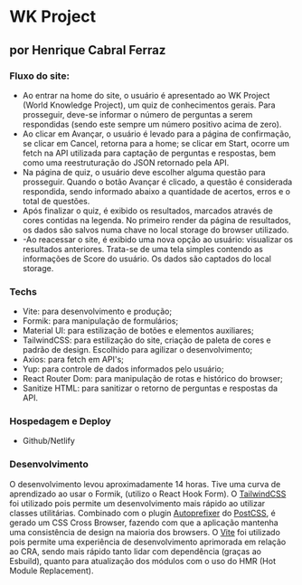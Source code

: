 # WK Project
## por Henrique Cabral Ferraz 

### Fluxo do site:
- Ao entrar na home do site, o usuário é apresentado ao WK Project (World Knowledge Project), um quiz de conhecimentos gerais. Para prosseguir, deve-se informar o número de perguntas a serem respondidas (sendo este sempre um número positivo acima de zero). 
- Ao clicar em Avançar, o usuário é levado para a página de confirmação, se clicar em Cancel, retorna para a home; se clicar em Start, ocorre um fetch na API utilizada para captação de perguntas e respostas, bem como uma reestruturação do JSON retornado pela API.
- Na página de quiz, o usuário deve escolher alguma questão para prosseguir. Quando o botão Avançar é clicado, a questão é considerada respondida, sendo informado abaixo a quantidade de acertos, erros e o total de questões.
- Após finalizar o quiz, é exibido os resultados, marcados através de cores contidas na legenda. No primeiro render da página de resultados, os dados são salvos numa chave no local storage do browser utilizado.
- -Ao reacessar o site, é exibido uma nova opção ao usuário: visualizar os resultados anteriores. Trata-se de uma tela simples contendo as informações de Score do usuário. Os dados são captados do local storage.

### Techs

- Vite: para desenvolvimento e produção; 
- Formik: para manipulação de formulários;
- Material UI: para estilização de botões e elementos auxiliares;
- TailwindCSS: para estilização do site, criação de paleta de cores e padrão de design. Escolhido para agilizar o desenvolvimento;
- Axios: para fetch em API's;
- Yup: para controle de dados informados pelo usuário;
- React Router Dom: para manipulação de rotas e histórico do browser;
- Sanitize HTML: para sanitizar o retorno de perguntas e respostas da API.

### Hospedagem e Deploy

- Github/Netlify

### Desenvolvimento

O desenvolvimento levou aproximadamente 14 horas. Tive uma curva de aprendizado ao usar o Formik, (utilizo o React Hook Form). O [TailwindCSS](https://tailwindcss.com/) foi utilizado pois permite um desenvolvimento mais rápido ao utilizar classes utilitárias. Combinado com o plugin [Autoprefixer](https://autoprefixer.github.io/) do [PostCSS](https://postcss.org/), é gerado um CSS Cross Browser, fazendo com que a aplicação mantenha uma consistência de design na maioria dos browsers. O [Vite](https://vitejs.dev/guide/why.html#the-problems) foi utilizado pois permite uma experiência de desenvolvimento aprimorada em relação ao CRA, sendo mais rápido tanto lidar com dependência (graças ao Esbuild), quanto para atualização dos módulos com o uso do HMR (Hot Module Replacement).